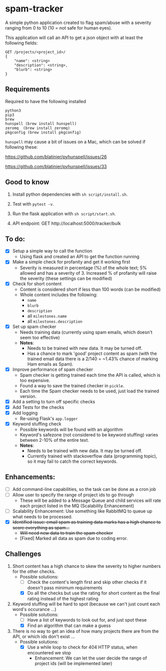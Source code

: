 # spam-tracker
A simple python application created to flag spam/abuse with a severity ranging from 0 to 10 (10 = not safe for human eyes).

This application will call an API to get a json object with at least the following fields:

```
GET /projects/<project_id>/
{
    "name": <string>
    "description": <string>,
    "blurb": <string>
}
```

## Requirements
Required to have the following installed
```
python3
pip3
brew
hunspell (brew install hunspell)
zeromq  (brew install zeromq)
pkgconfig (brew install pkgconfig)
```

`hunspell` may cause a bit of issues on a Mac, which can be solved if following these:

https://github.com/blatinier/pyhunspell/issues/26

https://github.com/blatinier/pyhunspell/issues/33

## Good to know
1. Install python dependencies with `sh script/install.sh`.

2. Test with `pytest -v`.

3. Run the flask application with `sh script/start.sh`.

4. API endpoint: GET http://localhost:5000/tracker/bulk

## To do:
* [x] Setup a simple way to call the function
    * Using flask and created an API to get the function running
* [x] Make a simple check for profanity and get it working first
    * Severity is measured in percentage (%) of the whole text; 5% allowed and has a severity of 3. Increased % of profanity will raise the severity (these settings can be modified)
* [x] Check for short content
    * Content is considered short if less than 100 words (can be modified)
    * Whole content includes the following:
        * `name`
        * `blurb`
        * `description`
        * all `milestones.name`
        * all `milestones.description`
* [x] Set up spam checker
    * Needs training data (currently using spam emails, which doesn't seem too effective)
    * **Notes**: 
        * Needs to be trained with new data. It may be turned off.
        * Has a chance to mark 'good' project content as spam (with the trained email data there is a 2/140 = ~1.43% chance of marking Ham emails as Spam).
* [x] Improve performance of spam checker
    * Spam checker is getting trained each time the API is called, which is too expensive.
    * Found a way to save the trained checker in `pickle`.
    * Each time the Spam checker needs to be used, just load the trained version.
* [x] Add a setting to turn off specific checks
* [x] Add Tests for the checks
* [x] Add logging
    * Re-using Flask's `app.logger`
* [x] Keyword stuffing check
    * Possible keywords will be found with an algorithm
    * Keyword's safezone (not considered to be keyword stuffing) varies between 2-10% of the entire text.
    * **Notes**: 
        * Needs to be trained with new data. It may be turned off.
        * Currently trained with stackoverflow data (programming topic), so it may fail to catch the correct keywords.

## Enhancements:
* [ ] Add command-line capabilities, so the task can be done as a cron job
* [ ] Allow user to specify the range of project ids to go through
    * These will be added to a Message Queue and child services will rate each project listed in the MQ (Scalability Enhancement)
* [ ] Scalability Enhancement: Use something like RabbitMQ to queue up what needs to be processed.
* [x] ~~Identified issue: email spam as training data marks has a high chance to score everything as spam...~~
    * ~~Will need new data to train the spam checker~~
    * [Fixed] Marked all data as spam due to coding error.

## Challenges
1. Short content has a high chance to skew the severity to higher numbers for the other checks.
    * Possible solutions:
        * [ ] Check the content's length first and skip other checks if it doesn't pass minimum requirements
        * [x] Do all the checks but use the rating for short content as the final rating instead of the highest rating
2. Keyword stuffing will be hard to spot (because we can't just count each word's occurance ...)
    * Possible solutions:
        * [ ] Have a list of keywords to look out for, and just spot these
        * [x] Find an algorithm that can make a guess
3. There is no way to get an idea of how many projects there are from the API, or which ids don't exist ...
    * Possible solutions:
        * [x] Use a while loop to check for 404 HTTP status, when encountered we stop
            * Enhancement: We can let the user decide the range of project ids (will be implemented later)
